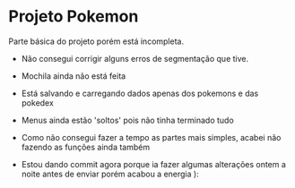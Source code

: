 # Projeto Pokemon

Parte básica do projeto porém está incompleta.

- Não consegui corrigir alguns erros de segmentação que tive.
- Mochila ainda não está feita
- Está salvando e carregando dados apenas dos pokemons e das pokedex
- Menus ainda estão 'soltos' pois não tinha terminado tudo
- Como não consegui fazer a tempo as partes mais simples, acabei não fazendo as funções ainda também

- Estou dando commit agora porque ia fazer algumas alterações ontem a noite antes de enviar porém acabou a energia ):
